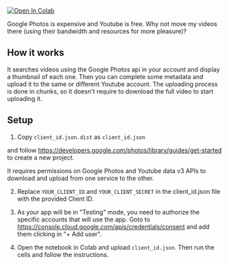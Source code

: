 [![Open In Colab](https://colab.research.google.com/assets/colab-badge.svg)](https://colab.research.google.com/github/mgaitan/google-photos-to-youtube/blob/main/google_photos_to_youtube.ipynb)

Google Photos is expensive and Youtube is free. Why not move my videos there (using their bandwidth and resources for more pleasure)?

## How it works

It searches videos using the Google Photos api in your account and display a thumbnail of each one. Then you can complete some metadata and upload it to the same or different Youtube account. 
The uploading process is done in chunks, so it doesn't require to download the full video to start uploading it. 


## Setup

1. Copy `client_id.json.dist` as `client_id.json`

and follow https://developers.google.com/photos/library/guides/get-started to create a new project. 

It requires permissions on Google Photos and Youtube data v3 APIs to download and upload from one service to the other. 

2. Replace `YOUR_CLIENT_ID` and `YOUR_CLIENT_SECRET` in the client_id.json file with the provided Client ID. 

3. As your app will be in "Testing" mode, you need to authorize the specific accounts that will use the app. Goto to https://console.cloud.google.com/apis/credentials/consent and add them clicking in "+ Add user".

3. Open the notebook in Colab and upload `client_id.json`. Then run the cells and follow the instructions. 


